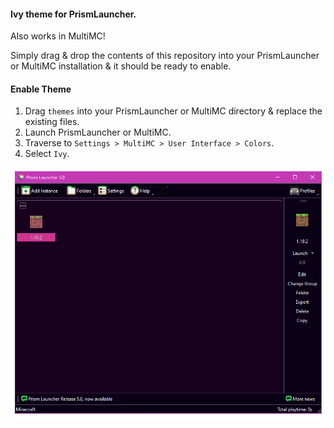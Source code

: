 
#### Ivy theme for PrismLauncher.
Also works in MultiMC!

Simply drag & drop the contents of this repository into your PrismLauncher or MultiMC installation & it should be ready to enable.

#### Enable Theme

1. Drag `themes` into your PrismLauncher or MultiMC directory & replace the existing files.
2. Launch PrismLauncher or MultiMC.
3. Traverse to `Settings > MultiMC > User Interface > Colors`.
4. Select `Ivy`.

![Logo](./theme.png)
